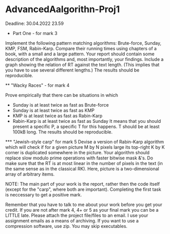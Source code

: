 # AdvancedAalgorithn-Proj1

Deadline: 30.04.2022 23.59

* Part One - for mark 3

Implement the following pattern matching algorithms: Brute-force, Sunday, KMP, FSM, Rabin-Karp.
Compare their running times using chapters of a book, with a small and a large pattern. Your report should contain some description of the algorithms and, most importantly, your findings.
Include a graph showing the relation of RT against the text length. (This implies that you have to use several different lengths.)
The results should be reproducible.

** "Wacky Races" - for mark 4

Prove empirically that there can be situations in which
- Sunday is at least twice as fast as Brute-force
- Sunday is at least twice as fast as KMP
- KMP is at least twice as fast as Rabin-Karp
- Rabin-Karp is at least twice as fast as Sunday
It means that you should present a specific P, a specific T for this happens.
T should be at least 100kB long.
The results should be reproducible.


*** "Jewish-style carp" for mark 5
Devise a version of Rabin-Karp algorithm which will check if for a given
picture M by N pixels large its top-right
K by K corner is duplicated somewhere
in the picture.
Your algorithm should replace slow modulo prime operations with faster bitwise 
mask &'s. Do make sure that the RT
is at most linear in the number of pixels in the text (in the same sense as in the classical RK).
Here, picture is a two-dimensional array of arbitrary items.



NOTE:
The main part of your work is the report, rather then the code itself (except for the "carp", where both are important).
Completing the first task is neccessary to get a positive mark.


Remember that you have to talk to me about your work before you get your credit.
If you are not after mark 4, 4+ or 5 as your final mark you can be a LITTLE late.
Please attach the project file/files to an email. I use your assignment emails as a means of archiving.
If you want to use a compression software, use zip.
You may skip executables.
